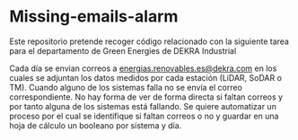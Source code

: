# Missing-emails-alarm

Este repositorio pretende recoger código relacionado con la siguiente tarea para el departamento de Green Energies de DEKRA Industrial

Cada día se envian correos a energias.renovables.es@dekra.com en los cuales se adjuntan los datos medidos por cada estación (LiDAR, SoDAR o TM).
Cuando alguno de los sistemas falla no se envía el correo correspondiente.
No hay forma de ver de forma directa si faltan correos y por tanto alguna de los sistemas está fallando.
Se quiere automatizar un proceso por el cual se identifique si faltan correos o no y guardar en una hoja de cálculo un booleano por sistema y día.
